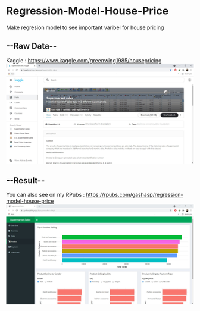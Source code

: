 # Regression-Model-House-Price
Make regresion model to see important varibel for house pricing

## --Raw Data--
Kaggle : https://www.kaggle.com/greenwing1985/housepricing
<img src="https://github.com/gashasp/Visualization-Shiny-with-Supermarket-Data/blob/main/Capture.JPG">

## --Result--
You can also see on my RPubs : https://rpubs.com/gashasp/regression-model-house-price
<img src="https://github.com/gashasp/Visualization-Shiny-with-Supermarket-Data/blob/main/Capturee.JPG">
